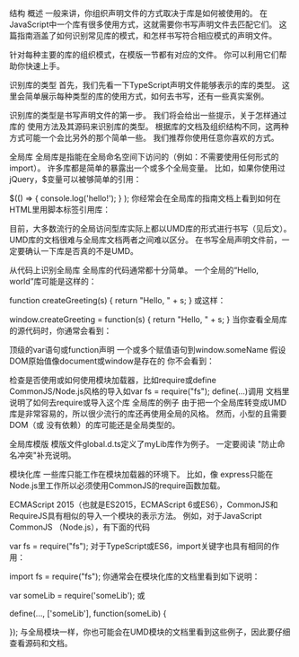 结构
概述
一般来讲，你组织声明文件的方式取决于库是如何被使用的。 在JavaScript中一个库有很多使用方式，这就需要你书写声明文件去匹配它们。 这篇指南涵盖了如何识别常见库的模式，和怎样书写符合相应模式的声明文件。

针对每种主要的库的组织模式，在模版一节都有对应的文件。 你可以利用它们帮助你快速上手。

识别库的类型
首先，我们先看一下TypeScript声明文件能够表示的库的类型。 这里会简单展示每种类型的库的使用方式，如何去书写，还有一些真实案例。

识别库的类型是书写声明文件的第一步。 我们将会给出一些提示，关于怎样通过库的 使用方法及其源码来识别库的类型。 根据库的文档及组织结构不同，这两种方式可能一个会比另外的那个简单一些。 我们推荐你使用任意你喜欢的方式。

全局库
全局库是指能在全局命名空间下访问的（例如：不需要使用任何形式的import）。 许多库都是简单的暴露出一个或多个全局变量。 比如，如果你使用过 jQuery，$变量可以被够简单的引用：

$(() => { console.log('hello!'); } );
你经常会在全局库的指南文档上看到如何在HTML里用脚本标签引用库：

<script src="http://a.great.cdn.for/someLib.js"></script>
目前，大多数流行的全局访问型库实际上都以UMD库的形式进行书写（见后文）。 UMD库的文档很难与全局库文档两者之间难以区分。 在书写全局声明文件前，一定要确认一下库是否真的不是UMD。

从代码上识别全局库
全局库的代码通常都十分简单。 一个全局的“Hello, world”库可能是这样的：

function createGreeting(s) {
    return "Hello, " + s;
}
或这样：

window.createGreeting = function(s) {
    return "Hello, " + s;
}
当你查看全局库的源代码时，你通常会看到：

顶级的var语句或function声明
一个或多个赋值语句到window.someName
假设DOM原始值像document或window是存在的
你不会看到：

检查是否使用或如何使用模块加载器，比如require或define
CommonJS/Node.js风格的导入如var fs = require("fs");
define(...)调用
文档里说明了如何去require或导入这个库
全局库的例子
由于把一个全局库转变成UMD库是非常容易的，所以很少流行的库还再使用全局的风格。 然而，小型的且需要DOM（或 没有依赖）的库可能还是全局类型的。

全局库模版
模版文件global.d.ts定义了myLib库作为例子。 一定要阅读 "防止命名冲突"补充说明。

模块化库
一些库只能工作在模块加载器的环境下。 比如，像 express只能在Node.js里工作所以必须使用CommonJS的require函数加载。

ECMAScript 2015（也就是ES2015，ECMAScript 6或ES6），CommonJS和RequireJS具有相似的导入一个模块的表示方法。 例如，对于JavaScript CommonJS （Node.js），有下面的代码

var fs = require("fs");
对于TypeScript或ES6，import关键字也具有相同的作用：

import fs = require("fs");
你通常会在模块化库的文档里看到如下说明：

var someLib = require('someLib');
或

define(..., ['someLib'], function(someLib) {

});
与全局模块一样，你也可能会在UMD模块的文档里看到这些例子，因此要仔细查看源码和文档。
